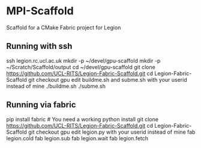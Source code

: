 # MPI-Scaffold
Scaffold for a CMake Fabric project for Legion

## Running with ssh

ssh legion.rc.ucl.ac.uk
mkdir -p ~/devel/gpu-scaffold
mkdir -p ~/Scratch/Scaffold/output
cd ~/devel/gpu-scaffold
git clone https://github.com/UCL-RITS/Legion-Fabric-Scaffold.git
cd Legion-Fabric-Scaffold
git checkout gpu
edit buildme.sh and subme.sh with your userid instead of mine
./buildme.sh
./subme.sh

## Running via fabric

pip install fabric # You need a working python install
git clone https://github.com/UCL-RITS/Legion-Fabric-Scaffold.git
cd Legion-Fabric-Scaffold
git checkout gpu
edit legion.py with your userid instead of mine
fab legion.cold
fab legion.sub
fab legion.wait
fab legion.fetch
